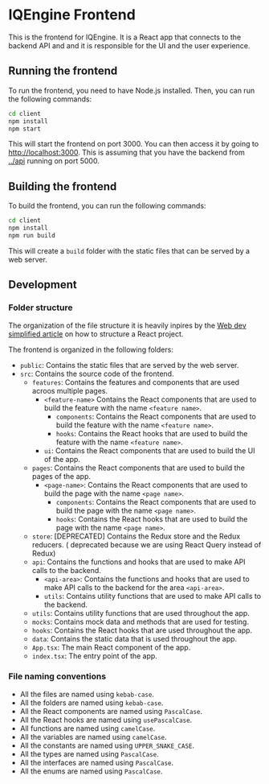 # IQEngine Frontend

This is the frontend for IQEngine. It is a React app that connects to the backend API and and it is responsible for the UI and the user experience.

## Running the frontend

To run the frontend, you need to have Node.js installed. Then, you can run the following commands:

```bash
cd client
npm install
npm start
```

This will start the frontend on port 3000. You can then access it by going to <http://localhost:3000>.
This is assuming that you have the backend from [../api](../api) running on port 5000.

## Building the frontend

To build the frontend, you can run the following commands:

```bash
cd client
npm install
npm run build
```

This will create a `build` folder with the static files that can be served by a web server.

## Development

### Folder structure

The organization of the file structure it is heavily inpires by the [Web dev simplified article](https://blog.webdevsimplified.com/2022-07/react-folder-structure/) on how to structure a React project.

The frontend is organized in the following folders:

- `public`: Contains the static files that are served by the web server.
- `src`: Contains the source code of the frontend.
  - `features`: Contains the features and components that are used acroos multiple pages.
    - `<feature-name>` Contains the React components that are used to build the feature with the name `<feature name>`.
      - `components`: Contains the React components that are used to build the feature with the name `<feature name>`.
      - `hooks`: Contains the React hooks that are used to build the feature with the name `<feature name>`.
    - `ui`: Contains the React components that are used to build the UI of the app.
  - `pages`: Contains the React components that are used to build the pages of the app.
    - `<page-name>`: Contains the React components that are used to build the page with the name `<page name>`.
      - `components`: Contains the React components that are used to build the page with the name `<page name>`.
      - `hooks`: Contains the React hooks that are used to build the page with the name `<page name>`.
  - `store`: [DEPRECATED] Contains the Redux store and the Redux reducers. ( deprecated because we are using React Query instead of Redux)
  - `api`: Contains the functions and hooks that are used to make API calls to the backend.
    - `<api-area>`: Contains the functions and hooks that are used to make API calls to the backend for the area `<api-area>`.
    - `utils`: Contains utility functions that are used to make API calls to the backend.
  - `utils`: Contains utility functions that are used throughout the app.
  - `mocks`: Contains mock data and methods that are used for testing.
  - `hooks`: Contains the React hooks that are used throughout the app.
  - `data`: Contains the static data that is used throughout the app.
  - `App.tsx`: The main React component of the app.
  - `index.tsx`: The entry point of the app.

### File naming conventions

- All the files are named using `kebab-case`.
- All the folders are named using `kebab-case`.
- All the React components are named using `PascalCase`.
- All the React hooks are named using `usePascalCase`.
- All functions are named using `camelCase`.
- All the variables are named using `camelCase`.
- All the constants are named using `UPPER_SNAKE_CASE`.
- All the types are named using `PascalCase`.
- All the interfaces are named using `PascalCase`.
- All the enums are named using `PascalCase`.
